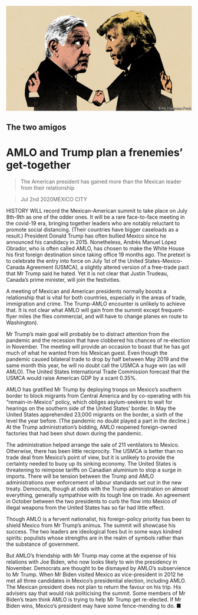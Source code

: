 ![](./images/20200704_AMD002_0.jpg)

## The two amigos

# AMLO and Trump plan a frenemies’ get-together

> The American president has gained more than the Mexican leader from their relationship

> Jul 2nd 2020MEXICO CITY

HISTORY WILL record the Mexican-American summit to take place on July 8th-9th as one of the odder ones. It will be a rare face-to-face meeting in the covid-19 era, bringing together leaders who are notably reluctant to promote social distancing. (Their countries have bigger caseloads as a result.) President Donald Trump has often bullied Mexico since he announced his candidacy in 2015. Nonetheless, Andrés Manuel López Obrador, who is often called AMLO, has chosen to make the White House his first foreign destination since taking office 19 months ago. The pretext is to celebrate the entry into force on July 1st of the United States-Mexico-Canada Agreement (USMCA), a slightly altered version of a free-trade pact that Mr Trump said he hated. Yet it is not clear that Justin Trudeau, Canada’s prime minister, will join the festivities.

A meeting of Mexican and American presidents normally boosts a relationship that is vital for both countries, especially in the areas of trade, immigration and crime. The Trump-AMLO encounter is unlikely to achieve that. It is not clear what AMLO will gain from the summit except frequent-flyer miles (he flies commercial, and will have to change planes en route to Washington).

Mr Trump’s main goal will probably be to distract attention from the pandemic and the recession that have clobbered his chances of re-election in November. The meeting will provide an occasion to boast that he has got much of what he wanted from his Mexican guest. Even though the pandemic caused bilateral trade to drop by half between May 2019 and the same month this year, he will no doubt call the USMCA a huge win (as will AMLO). The United States International Trade Commission forecast that the USMCA would raise American GDP by a scant 0.35%.

AMLO has gratified Mr Trump by deploying troops on Mexico’s southern border to block migrants from Central America and by co-operating with his “remain-in-Mexico” policy, which obliges asylum-seekers to wait for hearings on the southern side of the United States’ border. In May the United States apprehended 23,000 migrants on the border, a sixth of the level the year before. (The pandemic no doubt played a part in the decline.) At the Trump administration’s bidding, AMLO reopened foreign-owned factories that had been shut down during the pandemic.

The administration helped arrange the sale of 211 ventilators to Mexico. Otherwise, there has been little reciprocity. The USMCA is better than no trade deal from Mexico’s point of view, but it is unlikely to provide the certainty needed to buoy up its sinking economy. The United States is threatening to reimpose tariffs on Canadian aluminium to stop a surge in imports. There will be tension between the Trump and AMLO administrations over enforcement of labour standards set out in the new treaty. Democrats, though at odds with the Trump administration on almost everything, generally sympathise with its tough line on trade. An agreement in October between the two presidents to curb the flow into Mexico of illegal weapons from the United States has so far had little effect.

Though AMLO is a fervent nationalist, his foreign-policy priority has been to shield Mexico from Mr Trump’s animus. The summit will showcase his success. The two leaders are ideological foes but in some ways kindred spirits: populists whose strengths are in the realm of symbols rather than the substance of government.

But AMLO’s friendship with Mr Trump may come at the expense of his relations with Joe Biden, who now looks likely to win the presidency in November. Democrats are thought to be dismayed by AMLO’s subservience to Mr Trump. When Mr Biden visited Mexico as vice-president in 2012 he met all three candidates in Mexico’s presidential election, including AMLO. The Mexican president does not plan to return the favour on his trip. His advisers say that would risk politicising the summit. Some members of Mr Biden’s team think AMLO is trying to help Mr Trump get re-elected. If Mr Biden wins, Mexico’s president may have some fence-mending to do. ■